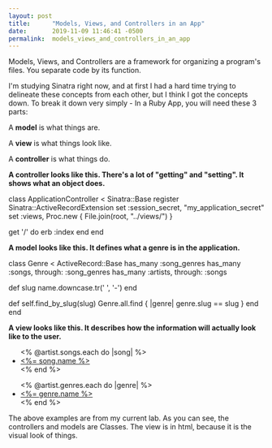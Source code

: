 ```yaml
---
layout: post
title:      "Models, Views, and Controllers in an App"
date:       2019-11-09 11:46:41 -0500
permalink:  models_views_and_controllers_in_an_app
---
```



Models, Views, and Controllers are a framework for organizing a program's files.  You separate code by its function.

I'm studying Sinatra right now, and at first I had a hard time trying to delineate these concepts from each other, but I think I got the concepts down.  To break it down very simply -  In a Ruby App, you will need these 3 parts:

A **model** is what things are.

A **view** is what things look like.

A **controller** is what things do.



**A controller looks like this.  There's a lot of "getting" and "setting".  It shows what an object does.**

class ApplicationController < Sinatra::Base
  register Sinatra::ActiveRecordExtension
  set :session_secret, "my_application_secret"
  set :views, Proc.new { File.join(root, "../views/") }

  get '/' do
    erb :index
  end
end


**A model looks like this.  It defines what a genre is in the application.**

class Genre < ActiveRecord::Base
  has_many :song_genres
  has_many :songs, through: :song_genres
  has_many :artists, through: :songs

  def slug
    name.downcase.tr(' ', '-')
  end

  def self.find_by_slug(slug)
    Genre.all.find { |genre| genre.slug == slug }
  end
end


**A view looks like this.  It describes how the information will actually look like to the user.**

  
<ul>
  <% @artist.songs.each do |song| %>
    <li><a href="/songs/<%= song.slug %>"><%= song.name %> </a></li>
  <% end %>
</ul>

<ul>
  <% @artist.genres.each do |genre| %>
    <li><a href="/genres/<%= genre.slug %>"><%= genre.name %> </a></li>
  <% end %>
</ul>



The above examples are from my current lab.  As you can see, the controllers and models are Classes.  The view is in html, because it is the visual look of things.



